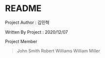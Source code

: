# README

Project Author : 김민혁

Written By Project : 2020/12/07

Project Member
> John Smith
  Robert Williams
  William Miller
